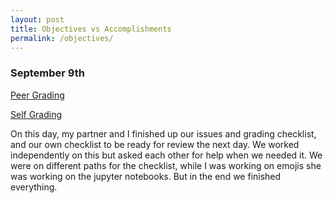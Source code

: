 ```yaml
---
layout: post
title: Objectives vs Accomplishments
permalink: /objectives/
---
```


### September 9th

<a href="https://github.com/areeba-ahmed/areebaahmed_2025/issues/1">Peer Grading</a>

<a href="https://github.com/areeba-ahmed/areebaahmed_2025/issues/2">Self Grading</a>


On this day, my partner and I finished up our issues and grading checklist, and our own checklist to be ready for review the next day. We worked independently on this but asked each other for help when we needed it. We were on different paths for the checklist, while I was working on emojis she was working on the jupyter notebooks. But in the end we finished everything.